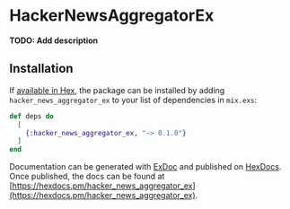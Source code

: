 # HackerNewsAggregatorEx

**TODO: Add description**

## Installation

If [available in Hex](https://hex.pm/docs/publish), the package can be installed
by adding `hacker_news_aggregator_ex` to your list of dependencies in `mix.exs`:

```elixir
def deps do
  [
    {:hacker_news_aggregator_ex, "~> 0.1.0"}
  ]
end
```

Documentation can be generated with [ExDoc](https://github.com/elixir-lang/ex_doc)
and published on [HexDocs](https://hexdocs.pm). Once published, the docs can
be found at [https://hexdocs.pm/hacker_news_aggregator_ex](https://hexdocs.pm/hacker_news_aggregator_ex).

